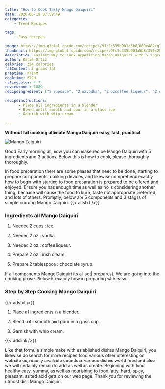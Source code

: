 ```yaml
---
title: "How to Cook Tasty Mango Daiquiri"
date: 2020-06-19 07:59:49
categories:
    - Trend Recipes
    
tags:
    - Easy recipes

image: https://img-global.cpcdn.com/recipes/9fc1c335b901a5b8/680x482cq70/mango-daiquiri-recipe-main-photo.jpg
thumbnail: https://img-global.cpcdn.com/recipes/9fc1c335b901a5b8/350x250cq70/mango-daiquiri-recipe-main-photo.jpg
description: Easiest Way to Cook Appetizing Mango Daiquiri with 5 ingredients and 3 stages of easy cooking.
author: Katie Ortiz
calories: 224 calories
fatContent: 5 grams fat
preptime: PT14M
cooktime: PT2H
ratingvalue: 4.7
reviewcount: 1889
recipeingredient: ["2 cupsice", "2 ozvodka", "2 ozcoffee liqueur", "2 ozirish cream", "2 tablespoonchocolate syrup"]

recipeinstructions: 
      - Place all ingredients in a blender 
      - Blend until smooth and pour in a glass cup 
      - Garnish with whip cream

---
```




**Without fail cooking ultimate Mango Daiquiri easy, fast, practical**. 


![Mango Daiquiri](https://img-global.cpcdn.com/recipes/9fc1c335b901a5b8/680x482cq70/mango-daiquiri-recipe-main-photo.jpg "Mango Daiquiri")




Good Early morning all, now you can make recipe Mango Daiquiri with 5 ingredients and 3 actions. Below this is how to cook, please thoroughly thoroughly.

In food preparation there are some phases that need to be done, starting to prepare components, cooking devices, and likewise comprehend exactly how to begin with starting to food preparation is prepared to be offered and enjoyed. Ensure you has enough time as well as no is considering another thing, because will cause the food to burn, taste not appropriate preferred, and lots of others. Promptly, below are 5 components and 3 stages of simple cooking Mango Daiquiri.
{{< adstxt />}}

### Ingredients all Mango Daiquiri


1. Needed 2 cups : ice.

1. Needed 2 oz : vodka.

1. Needed 2 oz : coffee liqueur.

1. Prepare 2 oz : irish cream.

1. Prepare 2 tablespoon : chocolate syrup.



If all components Mango Daiquiri its all set| prepares}, We are going into the cooking phase. Below is exactly how to preparing with easy.

### Step by Step Cooking Mango Daiquiri

{{< adstxt />}}


1. Place all ingredients in a blender.



1. Blend until smooth and pour in a glass cup.



1. Garnish with whip cream.





{{< adslink />}}

Like that formula simple make with established dishes Mango Daiquiri, you likewise do search for more recipes food various other interesting on website us, readily available countless various dishes world food and also we will certainly remain to add as well as create. Beginning with food healthy easy, yummy, as well as nourishing to food fatty, hard, spicy, pleasant, salted acid gets on our web page. Thank you for reviewing the utmost dish Mango Daiquiri.
